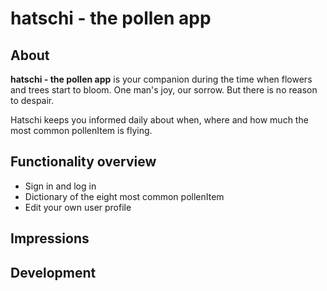 # hatschi - the pollen app

## About 

**hatschi - the pollen app** is your companion during the time when flowers and trees start to bloom. One man's joy, our sorrow. But there is no reason to despair.

Hatschi keeps you informed daily about when, where and how much the most common pollenItem is flying.

## Functionality overview 
- Sign in and log in 
- Dictionary of the eight most common pollenItem 
- Edit your own user profile 


## Impressions

## Development

